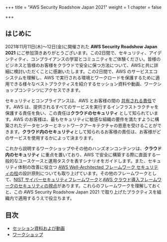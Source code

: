 +++
title = "AWS Security Roadshow Japan 2021"
weight = 1
chapter = false

+++

## はじめに

2021年11月11日(木)〜12日(金)に開催された **AWS Security Roadshow Japan 2021** にご参加頂きありがとうございます。この2日間で、セキュリティ、アイデンティティ、コンプライアンスの学習とコミュニティをご体験ください。皆様のビジネスと皆様のお客様をクラウドで安全に保つ方法について、AWSと共に詳細に検討いただくことに感謝いたします。この2日間で、AWS のサービスエコシステムを理解し、AWS で実行される環境とワークロードを保護するために適用できる様々なベストプラクティスを紹介するセッション資料や動画、ワークショップコンテンツにアクセスできます。

セキュリティとコンプライアンスは、AWS とお客様の間の [共有される責任](https://aws.amazon.com/jp/compliance/shared-responsibility-model/)です。AWS は、提供されるすべてのサービスを実行するインフラストラクチャを保護する責任を負い、この責任は**クラウドのセキュリティ** として知られています。AWS のお客様は、最もセキュリティに敏感な組織の要件を満たすように構築されたデータセンターとネットワークアーキテクチャの恩恵を受けることができます。**クラウド内のセキュリティ**として知られるお客様の責任は、お客様がどのサービスを使用するかによって決まります。

これから説明するワークショップやその他のハンズオンコンテンツは、**クラウド内のセキュリティ** に重点を置いており、AWS で安全に構築する際に直面する一般的なユースケースと運用タスクを表すシナリオをガイドします。また、セキュリティ体制の改善に役立つ [AWS Well-Architected フレームワーク セキュリティの柱](https://d1.awsstatic.com/whitepapers/ja_JP/architecture/AWS-Security-Pillar.pdf)の設計原則についても取り上げています。その他のフレームワークとして、[NIST サイバーセキュリティフレームワーク](https://www.nist.gov/cyberframework/online-learning/components-framework)と[AWS クラウド導入フレームワークのセキュリティの視点](https://d1.awsstatic.com/whitepapers/ja_JP/AWS_CAF_Security_Perspective.pdf)があります。これらのフレームワークを理解しておくと、この AWS Security Roadshow Japan 2021 で取り上げたプラクティスを組織内で適用するうえで役立ちます。

## 目次

  - [セッション資料および動画](/ja/agenda/#セッション資料および動画)
  - [ワークショップ](/ja/agenda/#ワークショップ) 
